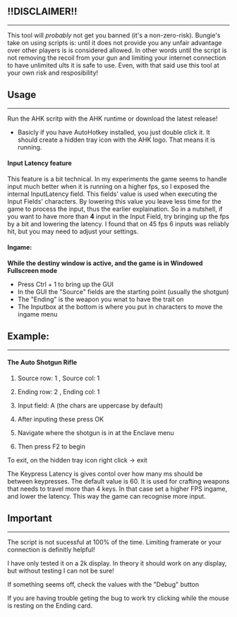 ## !!DISCLAIMER!!
***

This tool will *probably* not get you banned (it's a non-zero-risk). Bungie's take on using scripts is: until it does not provide you any unfair advantage over other players is is considered allowed. In other words until the script is not removing the recoil from your gun and limiting your internet connection to have unlimited ults it is safe to use. Even, with that said use this tool at your own risk and resposibility!

## Usage
***

Run the AHK scritp with the AHK runtime or download the latest release!
 - Basicly if you have AutoHotkey installed, you just double click it. It should create a hidden tray icon with the AHK logo. That means it is running.

#### Input Latency feature

This feature is a bit technical. In my experiments the game seems to handle input much better when it is running on a higher fps, so I exposed the internal InputLatency field. This fields' value is used when executing the Input Fields' characters. By lowering this value you leave less time for the game to process the input, thus the earlier explaination. So in a nutshell, if you want to have more than **4** input in the Input Field, try bringing up the fps by a bit and lowering the latency. I found that on 45 fps 6 inputs was reliably hit, but you may need to adjust your settings.

#### Ingame: 

**While the destiny window is active, and the game is in Windowed Fullscreen mode**

 - Press Ctrl + 1 to bring up the GUI
 - In the GUI the "Source" fields are the starting point (usually the shotgun)
 - The "Ending" is the weapon you wnat to have the trait on
 - The Inputbox at the bottom is where you put in characters to move the ingame menu

## Example:
***

#### The Auto Shotgun Rifle

1. Source row: 1 , Source col: 1

2. Ending row: 2 , Ending col: 1

3. Input field: A (the chars are uppercase by default)

4. After inputing these press OK

5. Navigate where the shotgun is in at the Enclave menu

6. Then press F2 to begin

To exit, on the hidden tray icon right click -> exit

The Keypress Latency is gives contol over how many ms should be between keypresses. The default value is 60. It is used for crafting weapons that needs to travel more than 4 keys. In that case set a higher FPS ingame, and lower the latency. This way the game can recognise more input.


## Important
***

The script is not sucessful at 100% of the time. Limiting framerate or your connection is definitly helpful!

I have only tested it on a 2k display. In theory it should work on any display, but without testing I can not be sure!

If something seems off, check the values with the "Debug" button

If you are having trouble geting the bug to work try clicking while the mouse is resting on the Ending card.
